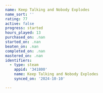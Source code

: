 ```yaml
---
name: Keep Talking and Nobody Explodes
name_sort: ''
rating: 77
active: false
progress: started
hours_played: 13
purchased_on: .nan
started_on: .nan
beaten_on: .nan
completed_on: .nan
mastered_on: .nan
identifiers:
  - type: steam
    appid: '341800'
    name: Keep Talking and Nobody Explodes
    synced_on: '2024-10-10'

---
```

